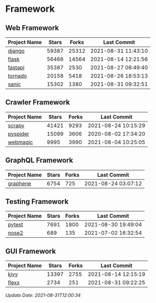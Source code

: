 # Framework

## Web Framework
| Project Name | Stars | Forks | Last Commit |
| ------------ | ----- | ----- | ----------- |
| [django](https://github.com/django/django) | 59387 | 25312 | 2021-08-31 11:43:10 |
| [flask](https://github.com/pallets/flask) | 56468 | 14564 | 2021-08-14 12:21:56 |
| [fastapi](https://github.com/tiangolo/fastapi) | 35387 | 2530 | 2021-08-27 08:49:40 |
| [tornado](https://github.com/tornadoweb/tornado) | 20158 | 5418 | 2021-08-26 18:53:13 |
| [sanic](https://github.com/sanic-org/sanic) | 15302 | 1380 | 2021-08-31 09:32:51 |

## Crawler Framework
| Project Name | Stars | Forks | Last Commit |
| ------------ | ----- | ----- | ----------- |
| [scrapy](https://github.com/scrapy/scrapy) | 41421 | 9293 | 2021-08-24 10:15:29 |
| [pyspider](https://github.com/binux/pyspider) | 15099 | 3606 | 2020-08-02 17:34:20 |
| [webmagic](https://github.com/code4craft/webmagic) | 9995 | 3990 | 2021-08-04 10:25:05 |

## GraphQL Framework
| Project Name | Stars | Forks | Last Commit |
| ------------ | ----- | ----- | ----------- |
| [graphene](https://github.com/graphql-python/graphene) | 6754 | 725 | 2021-08-24 03:07:12 |

## Testing Framework
| Project Name | Stars | Forks | Last Commit |
| ------------ | ----- | ----- | ----------- |
| [pytest](https://github.com/pytest-dev/pytest) | 7691 | 1800 | 2021-08-30 19:49:04 |
| [nose2](https://github.com/nose-devs/nose2) | 689 | 135 | 2021-07-02 16:32:54 |

## GUI Framework
| Project Name | Stars | Forks | Last Commit |
| ------------ | ----- | ----- | ----------- |
| [kivy](https://github.com/kivy/kivy) | 13397 | 2755 | 2021-08-14 12:15:19 |
| [flexx](https://github.com/flexxui/flexx) | 2734 | 251 | 2021-08-31 09:22:25 |

*Update Date: 2021-08-31T12:00:34*